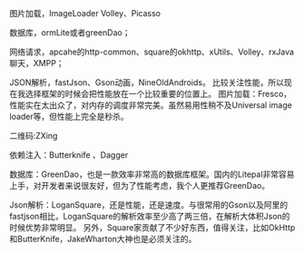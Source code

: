 图片加载，ImageLoader  Volley、Picasso


数据库，ormLite或者greenDao；

网络请求，apcahe的http-common、square的okhttp、xUtils、Volley、rxJava聊天，XMPP；

JSON解析，fastJson、Gson动画，NineOldAndroids。
比较关注性能，所以现在我选择框架的时候会把性能放在一个比较重要的位置上。 图片加载：Fresco，性能实在太出众了，对内存的调度非常完美。虽然易用性稍不及Universal image loader等，但性能上完全是秒杀。 

二维码:ZXing

依赖注入：Butterknife 、Dagger

数据库：GreenDao，也是一款效率非常高的数据库框架。国内的Litepal非常容易上手，对开发者来说很友好，但为了性能考虑，我个人更推荐GreenDao。 

Json解析：LoganSquare，还是性能，还是速度。与很常用的Gson以及阿里的fastjson相比，LoganSquare的解析效率至少高了两三倍，在解析大体积Json的时候优势非常明显。 另外，Square家贡献了不少好东西，值得关注，比如OkHttp和ButterKnife，JakeWharton大神也是必须关注的。
